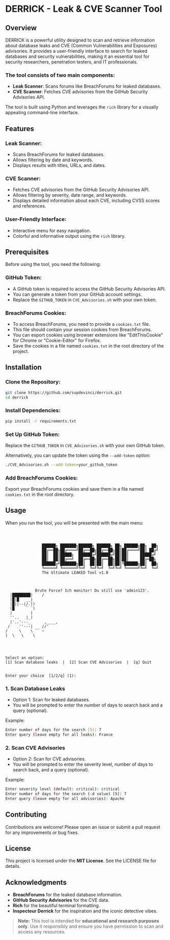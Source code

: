 # DERRICK - Leak & CVE Scanner Tool

## Overview

DERRICK is a powerful utility designed to scan and retrieve information about database leaks and CVE (Common Vulnerabilities and Exposures) advisories. It provides a user-friendly interface to search for leaked databases and security vulnerabilities, making it an essential tool for security researchers, penetration testers, and IT professionals.

### The tool consists of two main components:
- **Leak Scanner**: Scans forums like BreachForums for leaked databases.
- **CVE Scanner**: Fetches CVE advisories from the GitHub Security Advisories API.

The tool is built using Python and leverages the `rich` library for a visually appealing command-line interface.

## Features

### Leak Scanner:
- Scans BreachForums for leaked databases.
- Allows filtering by date and keywords.
- Displays results with titles, URLs, and dates.

### CVE Scanner:
- Fetches CVE advisories from the GitHub Security Advisories API.
- Allows filtering by severity, date range, and keywords.
- Displays detailed information about each CVE, including CVSS scores and references.

### User-Friendly Interface:
- Interactive menu for easy navigation.
- Colorful and informative output using the `rich` library.

## Prerequisites

Before using the tool, you need the following:

### GitHub Token:
- A GitHub token is required to access the GitHub Security Advisories API.
- You can generate a token from your GitHub account settings.
- Replace the `GITHUB_TOKEN` in `CVE_Advisories.sh` with your own token.

### BreachForums Cookies:
- To access BreachForums, you need to provide a `cookies.txt` file.
- This file should contain your session cookies from BreachForums.
- You can export cookies using browser extensions like "EditThisCookie" for Chrome or "Cookie-Editor" for Firefox.
- Save the cookies in a file named `cookies.txt` in the root directory of the project.

## Installation

### Clone the Repository:
```bash
git clone https://github.com/supdevinci/derrick.git
cd derrick
```

### Install Dependencies:
```bash
pip install -r requirements.txt
```

### Set Up GitHub Token:
Replace the `GITHUB_TOKEN` in `CVE_Advisories.sh` with your own GitHub token.

Alternatively, you can update the token using the `--add-token` option:
```bash
./CVE_Advisories.sh --add-token=your_github_token
```

### Add BreachForums Cookies:
Export your BreachForums cookies and save them in a file named `cookies.txt` in the root directory.

## Usage

When you run the tool, you will be presented with the main menu:

```
 
 
 
                ██████╗ ███████╗██████╗ ██████╗ ██╗ ██████╗██╗  ██╗
                ██╔══██╗██╔════╝██╔══██╗██╔══██╗██║██╔════╝██║ ██╔╝
                ██║  ██║█████╗  ██████╔╝██████╔╝██║██║     █████╔╝ 
                ██║  ██║██╔══╝  ██╔══██╗██╔══██╗██║██║     ██╔═██╗ 
                ██████╔╝███████╗██║  ██║██║  ██║██║╚██████╗██║  ██╗
                ╚═════╝ ╚══════╝╚═╝  ╚═╝╚═╝  ╚═╝╚═╝ ╚═════╝╚═╝  ╚═╝
                The Ultimate LEAKED Tool v1.0
                   


             Brute Force? Ich monitor! Du still use 'admin123'.
  |████████)    /
  |█|█   __|                      
  |█||--|/.))                       
  (█     ‾ ‾)                      
  |        |                     
  ''..   |_)                    
  |'..'---_      ,____,              
 /    ''---|    //'             
/     \    \ ‾‾ ~               
|  \   \    \
                  
    


Select an option:
[1] Scan database leaks  |  [2] Scan CVE Advisories  |  [q] Quit


Enter your choice  [1/2/q] (1):
```

### 1. Scan Database Leaks
- Option 1: Scan for leaked databases.
- You will be prompted to enter the number of days to search back and a query (optional).

Example:
```bash
Enter number of days for the search [5]: 7
Enter query (leave empty for all leaks): France
```

### 2. Scan CVE Advisories
- Option 2: Scan for CVE advisories.
- You will be prompted to enter the severity level, number of days to search back, and a query (optional).

Example:
```bash
Enter severity level (default: critical): critical
Enter number of days for the search (-d value) [5]: 7
Enter query (leave empty for all advisories): Apache
```

## Contributing
Contributions are welcome! Please open an issue or submit a pull request for any improvements or bug fixes.

## License
This project is licensed under the **MIT License**. See the LICENSE file for details.

## Acknowledgments
- **BreachForums** for the leaked database information.
- **GitHub Security Advisories** for the CVE data.
- **Rich** for the beautiful terminal formatting.
- **Inspecteur Derrick** for the inspiration and the iconic detective vibes.

> **Note:** This tool is intended for **educational and research purposes only**. Use it responsibly and ensure you have permission to scan and access any resources.
